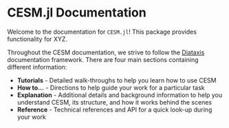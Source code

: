 # CESM.jl Documentation

Welcome to the documentation for `CESM.jl`! 
This package provides functionality for XYZ.

Throughout the CESM documentation, we strive to follow the [Diataxis](https://diataxis.fr/) documentation framework. There are four main sections containing different information:

- **Tutorials** - Detailed walk-throughs to help you learn how to use CESM
- **How to...** - Directions to help guide your work for a particular task
- **Explanation** - Additional details and background information to help you understand CESM, its structure, and how it works behind the scenes
- **Reference** - Technical references and API for a quick look-up during your work
